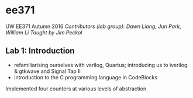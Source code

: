 # ee371
UW EE371 Autumn 2016
*Contributors (lab group): Dawn Liang, Jun Park, William Li*
*Taught by Jim Peckol*

## Lab 1: Introduction
- refamiliarising ourselves with verilog, Quartus; introducing us to iverilog & gtkwave and Signal Tap II
- introduction to the C programming language in CodeBlocks

Implemented four counters at various levels of abstraction